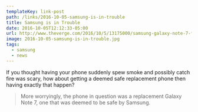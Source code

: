 ```yaml
---
templateKey: link-post
path: /links/2016-10-05-samsung-is-in-trouble
title: Samsung is in Trouble
date: 2016-10-05T12:12:33-05:00
url: http://www.theverge.com/2016/10/5/13175000/samsung-galaxy-note-7-fire-replacement-plane-battery-southwest
image: 2016-10-05-samsung-is-in-trouble.jpg
tags:
  - samsung
  - news
---
```

If you thought having your phone suddenly spew smoke and possibly catch fire was scary, how about getting a deemed safe replacement phone then having exactly that happen?

> More worryingly, the phone in question was a replacement Galaxy Note 7, one that was deemed to be safe by Samsung.
